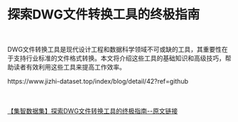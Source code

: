 <h1>探索DWG文件转换工具的终极指南</h1><br /><p>DWG文件转换工具是现代设计工程和数据科学领域不可或缺的工具，其重要性在于支持行业标准的文件格式转换。本文将介绍这些工具的基础知识和高级技巧，帮助读者有效利用这些工具来提高工作效率。</p><p>https://www.jizhi-dataset.top/index/blog/detail/42?ref=github</p><br /><br /><a href="https://www.jizhi-dataset.top/index/blog/detail/42?ref=github" target="_blank">【集智数据集】探索DWG文件转换工具的终极指南--原文链接</a>